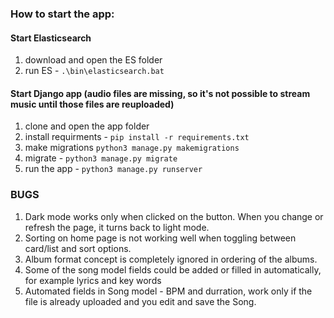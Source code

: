 ### How to start the app:
#### Start Elasticsearch
1. download and open the ES folder
2. run ES - `.\bin\elasticsearch.bat`

#### Start Django app (audio files are missing, so it's not possible to stream music until those files are reuploaded)
1. clone and open the app folder
2. install requirments - `pip install -r requirements.txt`
3. make migrations `python3 manage.py makemigrations`
4. migrate - `python3 manage.py migrate`
5. run the app - `python3 manage.py runserver`


### BUGS
1. Dark mode works only when clicked on the button. When you change or refresh the page, it turns back to light mode.
2. Sorting on home page is not working well when toggling between card/list and sort options.
3. Album format concept is completely ignored in ordering of the albums.
4. Some of the song model fields could be added or filled in automatically, for example lyrics and key words
5. Automated fields in Song model - BPM and durration, work only if the file is already uploaded and you edit and save the Song.
